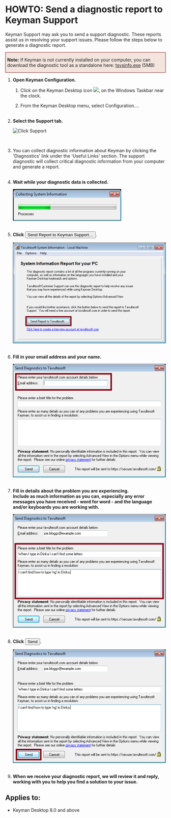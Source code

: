 # HOWTO: Send a diagnostic report to Keyman Support


<p>Keyman Support may ask you to send a support diagnostic. These reports assist us in resolving your support issues. Please follow the steps below to generate a diagnostic report.</p>

<div style='border:1px maroon solid; background-color:#f3e5de; padding:0px 5px;'>
<p><b>Note:</b> If Keyman is not currently installed on your computer, you can download the diagnostic tool as a standalone here: 
<a href='https://downloads.keyman.com/tools/tsysinfo/tsysinfo.exe'>tsysinfo.exe</a> (5MB)</p></div>

<ol>
<li>
  <b>Open Keyman Configuration.</b><br/>
  <div class="orderedlist">
    <ol type="1">
      <li><p>Click on the <span class="guiicon">Keyman Desktop</span> icon <span class="inlinemediaobject"><img src="desktop_images/icon-keyman.png"></span>, on the Windows Taskbar near the clock.</p></li>
      <li><p>From the Keyman Desktop menu, select <span class="guilabel">Configuration…</span>.</p></li>
    </ol></div>
</li><br/>

<li>
  <b>Select the Support tab.</b><br/>
  <p><img src="desktop_images/tab-support.png" alt='Click Support' /></p>
</li><br/>

<li>
  <p>You can collect diagnostic information about Keyman by clicking the 'Diagnostics' link under the 'Useful Links' section. The support diagnostic will collect critical diagnostic information from your computer and generate a report.</p>
</li><br/>

<li>
  <b>Wait while your diagnostic data is collected.</b><br/>
  <p><img src='assets/kb0040/step4.png' alt='Wait for the diagnostic data to be collected' /></p>
</li><br/>

<li>
  <b>Click</b> <button type='button'>Send Report to Keyman Support…</button>.<br/>
  <p><img src='assets/kb0040/step5.png' alt='Click Send to Keyman Support' /></p>
</li><br/>

<li>
  <b>Fill in your email address and your name.</b><br/>
  <p><img src='assets/kb0040/step6.png' alt='Fill in email address and your name' /></p>
</li><br/>

<li>
  <b>Fill in details about the problem you are experiencing.<br/>Include as much information
     as you can, especially any error messages you have received - word for word - and the
     language and/or keyboards you are working with.</b><br/>
  <p><img src='assets/kb0040/step7.png' alt='Fill in details' /></p>
</li><br/>

<li>
  <b>Click</b> <button type='button'>Send</button>.<br/>
  <p><img src='assets/kb0040/step8.png' alt='Click Send' /></p>
</li><br/>

<li>
  <b>When we receive your diagnostic report, we will review it and reply, working with you to help you find a solution to your issue.</b>
</li>

</ol>


## Applies to:
 * Keyman Desktop 8.0 and above
